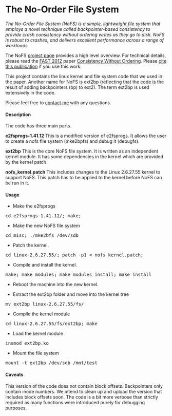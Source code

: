 The No-Order File System
========================

*The No-Order File System (NoFS) is a simple, lightweight file system that employs a novel technique called backpointer-based consistency to provide crash consistency without ordering writes as they go to disk. NoFS is robust to crashes, and delivers excellent performance across a range of workloads.*

The NoFS [project page](http://pages.cs.wisc.edu/~vijayc/nofs.htm) provides a high level overview. For technical details, please read the [FAST 2012](http://static.usenix.org/events/fast12/) paper [Consistency Without Ordering](http://www.cs.wisc.edu/adsl/Publications/nofs-fast12.pdf). Please [cite this publication](http://research.cs.wisc.edu/adsl/Publications/nofs-fast12.bib) if you use this work.

This project contains the linux kernel and file system code that we used in the paper. Another name for NoFS is ext2bp (reflecting that the code is the result of adding backpointers (bp) to ext2). The term ext2bp is used extensively in the code.  

Please feel free to <a href="http://cs.wisc.edu/~vijayc">contact me</a> with any questions.

#### Description

The code has three main parts. 

**e2fsprogs-1.41.12**
This is a modified version of e2fsprogs. It allows the user to create a nofs file system (mke2bpfs) and debug it (debugfs).

**ext2bp** 
This is the core NoFS file system. It is written as an independent kernel module. It has some dependencies in the kernel which are provided by the kernel patch. 

**nofs_kernel.patch**
This includes changes to the Linux 2.6.27.55 kernel to support NoFS. This patch has to be applied to the kernel before NoFS can be run in it.   

#### Usage
* Make the e2fsprogs
<pre>cd e2fsprogs-1.41.12/; make;</pre>

* Make the new NoFS file system
<pre>cd misc; ./mke2bfs /dev/sdb</pre>

* Patch the kernel.
<pre>cd linux-2.6.27.55/; patch -p1 &lt; nofs_kernel.patch; </pre>

* Compile and install the kernel.
<pre>make; make modules; make modules_install; make install</pre>

* Reboot the machine into the new kernel.

* Extract the ext2bp folder and move into the kernel tree
<pre>mv ext2bp linux-2.6.27.55/fs/</pre>

* Compile the kernel module
<pre>cd linux-2.6.27.55/fs/ext2bp; make</pre>

* Load the kernel module
<pre>insmod ext2bp.ko</pre>

* Mount the file system 
<pre>mount -t ext2bp /dev/sdb /mnt/test</pre>

#### Caveats 

This version of the code does not contain block offsets. Backpointers only contain inode numbers. We intend to clean up and upload the version that includes block offsets soon. The code is a bit more verbose than strictly required as many functions were introduced purely for debugging purposes.  
